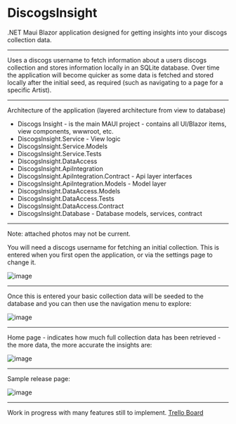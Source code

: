 # DiscogsInsight

.NET Maui Blazor application designed for getting insights into your discogs collection data. 

_________________________________________________________________________________________________________________________________________________________________________________________________________

Uses a discogs username to fetch information about a users discogs collection and stores information locally in an SQLite database. 
Over time the application will become quicker as some data is fetched and stored locally after the initial seed, as required (such as navigating to a page for a specific Artist).

_________________________________________________________________________________________________________________________________________________________________________________________________________

Architecture of the application (layered architecture from view to database)
<br />
- Discogs Insight - is the main MAUI project - contains all UI/Blazor items, view components, wwwroot, etc.
- DiscogsInsight.Service - View logic
- DiscogsInsight.Service.Models
- DiscogsInsight.Service.Tests
- DiscogsInsight.DataAccess
- DiscogsInsight.ApiIntegration
- DiscogsInsight.ApiIntegration.Contract - Api layer interfaces
- DiscogsInsight.ApiIntegration.Models - Model layer
- DiscogsInsight.DataAccess.Models
- DiscogsInsight.DataAccess.Tests
- DiscogsInsight.DataAccess.Contract
- DiscogsInsight.Database - Database models, services, contract


_________________________________________________________________________________________________________________________________________________________________________________________________________

Note: attached photos may not be current.

You will need a discogs username for fetching an initial collection. This is entered when you first open the application, or via the settings page to change it.

![image](https://github.com/BarnacleJones/DiscogsInsight/assets/88416885/37cc2471-93d0-4f0b-8ea6-d6d95089627b)
_________________________________________________________________________________________________________________________________________________________________________________________________________

Once this is entered your basic collection data will be seeded to the database and you can then use the navigation menu to explore:

![image](https://github.com/BarnacleJones/DiscogsInsight/assets/88416885/154381a8-51b4-4395-9c7d-e7d6704ff3e1)

_________________________________________________________________________________________________________________________________________________________________________________________________________
Home page - indicates how much full collection data has been retrieved - the more data, the more accurate the insights are:

![image](https://github.com/BarnacleJones/DiscogsInsight/assets/88416885/8bdf6f69-302f-4cb1-b246-d8a8827aa5b0)

_________________________________________________________________________________________________________________________________________________________________________________________________________
Sample release page:

![image](https://github.com/BarnacleJones/DiscogsInsight/assets/88416885/89c0cc4b-9a79-4666-89bf-123c93ff9ccf)

_________________________________________________________________________________________________________________________________________________________________________________________________________
Work in progress with many features still to implement.
[Trello Board](https://trello.com/b/1RoYKrOK/discogsinsight)




